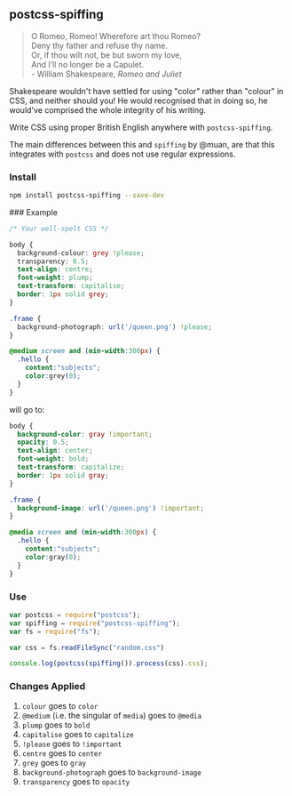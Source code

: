 postcss-spiffing
---
> O Romeo, Romeo! Wherefore art thou Romeo?<br>
Deny thy father and refuse thy name.<br>
Or, if thou wilt not, be but sworn my love,<br>
And I’ll no longer be a Capulet.<br>
\- William Shakespeare, *Romeo and Juliet*

Shakespeare wouldn't have settled for using "color" rather than "colour" in CSS, and neither should you! He would recognised that in doing so, he would've comprised the whole integrity of his writing.

Write CSS using proper British English anywhere with `postcss-spiffing`.

The main differences between this and `spiffing` by @muan, are that this integrates with `postcss` and does not use regular expressions.

### Install
```bash
npm install postcss-spiffing --save-dev
```

### Example
```css
/* Your well-spelt CSS */

body {
  background-colour: grey !please;
  transparency: 0.5;
  text-align: centre;
  font-weight: plump;
  text-transform: capitalise;
  border: 1px solid grey;
}

.frame {
  background-photograph: url('/queen.png') !please;
}

@medium screen and (min-width:300px) {
  .hello {
    content:"subjects";
    color:grey(0);
  }
}
```

will go to:

```css
body {
  background-color: gray !important;
  opacity: 0.5;
  text-align: center;
  font-weight: bold;
  text-transform: capitalize;
  border: 1px solid gray;
}

.frame {
  background-image: url('/queen.png') !important;
}

@media screen and (min-width:300px) {
  .hello {
    content:"subjects";
    color:gray(0);
  }
}
```

### Use
```js
var postcss = require("postcss");
var spiffing = require("postcss-spiffing");
var fs = require("fs");

var css = fs.readFileSync("random.css")

console.log(postcss(spiffing()).process(css).css);
```

### Changes Applied
1. `colour` goes to `color`
2. `@medium` (i.e. the singular of `media`) goes to `@media`
3. `plump` goes to `bold`
4. `capitalise` goes to `capitalize`
5. `!please` goes to `!important`
6. `centre` goes to `center`
7. `grey` goes to `gray`
8. `background-photograph` goes to `background-image`
9. `transparency` goes to `opacity`

